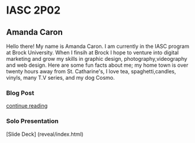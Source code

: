 # IASC 2P02 

## Amanda Caron

Hello there! My name is Amanda Caron. I am currently in the IASC program at Brock University. When I finsih at Brock I hope to venture into digital marketing and grow my skills in graphic design, photography,videography and web design. Here are some fun facts about me; my home town is over twenty hours away from St. Catharine's, I love tea, spaghetti,candles, vinyls, many T.V series, and my dog Cosmo. 






### Blog Post

[continue reading](blog.md)

### Solo Presentation
[Slide Deck] (reveal/index.html)
